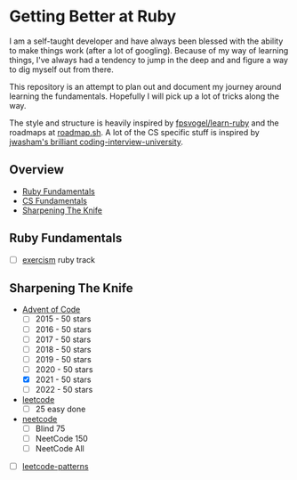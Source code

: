 # Getting Better at Ruby

I am a self-taught developer and have always been blessed with the ability
to make things work (after a lot of googling). Because of my way of learning
things, I've always had a tendency to jump in the deep and and figure a way
to dig myself out from there.

This repository is an attempt to plan out and document my journey around
learning the fundamentals. Hopefully I will pick up a lot of tricks along the
way.

The style and structure is heavily inspired by [fpsvogel/learn-ruby](https://github.com/fpsvogel/learn-ruby)
and the roadmaps at [roadmap.sh]( https://roadmap.sh/). A lot of the CS
specific stuff is inspired by [jwasham's brilliant coding-interview-university](https://github.com/jwasham/coding-interview-university).


## Overview

- [Ruby Fundamentals](#ruby-fundamentals)
- [CS Fundamentals](#computer-science-fundamentals)
- [Sharpening The Knife](#sharpening-the-knife)

## Ruby Fundamentals

- [ ] [exercism](https://exercism.org/tracks/ruby) ruby track

## Sharpening The Knife

- [Advent of Code](https://adventofcode.com)
  - [ ] 2015 - 50 stars
  - [ ] 2016 - 50 stars
  - [ ] 2017 - 50 stars
  - [ ] 2018 - 50 stars
  - [ ] 2019 - 50 stars
  - [ ] 2020 - 50 stars
  - [x] 2021 - 50 stars
  - [ ] 2022 - 50 stars
- [leetcode](https://leetcode.com)
  - [ ] 25 easy done
- [neetcode](https://neetcode.io/)
  - [ ] Blind 75
  - [ ] NeetCode 150
  - [ ] NeetCode All
- [ ] [leetcode-patterns](https://seanprashad.com/leetcode-patterns/) 
